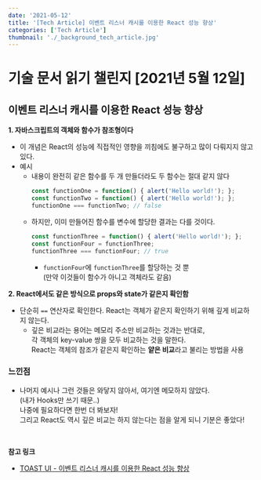 ```yaml
---
date: '2021-05-12'
title: '[Tech Article] 이벤트 리스너 캐시를 이용한 React 성능 향상'
categories: ['Tech Article']
thumbnail: './_background_tech_article.jpg'
---
```


# 기술 문서 읽기 챌린지 [2021년 5월 12일]

## **이벤트 리스너 캐시를 이용한 React 성능 향상**

**1. 자바스크립트의 객체와 함수가 참조형이다**  
- 이 개념은 React의 성능에 직접적인 영향을 끼침에도 불구하고 많이 다뤄지지 않고 있다.
- 예시
    - 내용이 완전히 같은 함수를 두 개 만들더라도 두 함수는 절대 같지 않다
        ```js
        const functionOne = function() { alert('Hello world!'); };
        const functionTwo = function() { alert('Hello world!'); };
        functionOne === functionTwo; // false
        ```
    - 하지만, 이미 만들어진 함수를 변수에 할당한 결과는 다를 것이다.
        ```js
        const functionThree = function() { alert('Hello world!'); };
        const functionFour = functionThree;
        functionThree === functionFour; // true
        ```
        - `functionFour`에 `functionThree`를 할당하는 것 뿐  
            (만약 이것들이 함수가 아니고 객체라도 같음)

**2. React에서도 같은 방식으로 props와 state가 같은지 확인함**  
- 단순히 `==` 연산자로 확인한다. React는 객체가 같은지 확인하기 위해 깊게 비교하지 않는다.
    - 깊은 비교라는 용어는 메모리 주소만 비교하는 것과는 반대로,  
        각 객체의 key-value 쌍을 모두 비교하는 것을 말한다.  
        React는 객체의 참조가 같은지 확인하는 **얕은 비교**라고 불리는 방법을 사용

### 느낀점

-   나머지 예시나 그런 것들은 와닿지 않아서, 여기엔 메모하지 않았다.  
    (내가 Hooks만 쓰기 때문..)  
    나중에 필요하다면 한번 더 봐보자!  
    그리고 React도 역시 깊은 비교는 하지 않는다는 점을 알게 되니 기분은 좋았다!

<br/>

**참고 링크**

-   [TOAST UI - 이벤트 리스너 캐시를 이용한 React 성능 향상](https://ui.toast.com/weekly-pick/ko_20180911)

